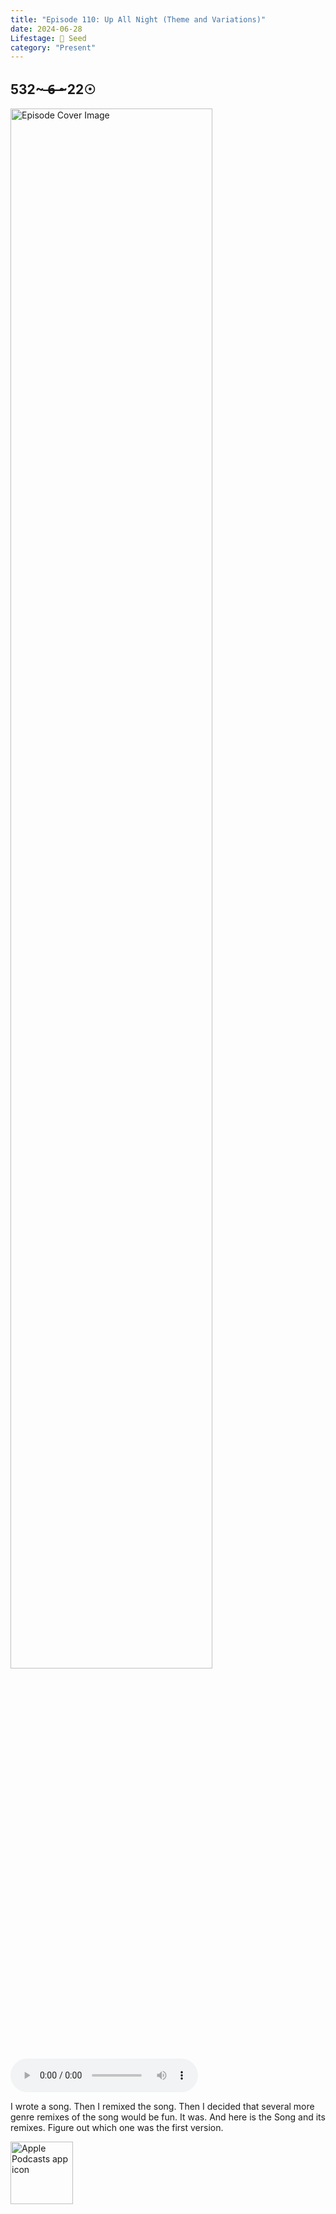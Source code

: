 ```yaml
---
title: "Episode 110: Up All Night (Theme and Variations)"
date: 2024-06-28
Lifestage: 🌱 Seed
category: "Present"
---
```

## 532~ ̶6̶ ̶~22☉
<img src="https://artwork.captivate.fm/d70f24bb-f879-4d47-bf05-90f9365d1837/kQOkBZwoef7NJhdl-2V9_1A.jpg" alt="Episode Cover Image" width=80%/>
<audio controls>
  <source src="https://podcasts.captivate.fm/media/b6051d9d-f8e9-4054-bb55-881f1180dd44/Episode-110.mp3" type="audio/mpeg">
  Your browser does not support the audio element.
</audio>

<p>I wrote a song. Then I remixed the song. Then I decided that several more genre remixes of the song would be fun. It was. And here is the Song and its remixes. Figure out which one was the first version.</p>

<a href="https://podcasts.apple.com/us/podcast/living-room-music/id1608791560?tscg=30200&itsct=podcast_box_appicon&ls=1&mttnsubad=1608791560" style="display: inline-block;"><img src="https://toolbox.marketingtools.apple.com/api/v2/badges/app-icon-podcasts/standard/en-us" alt="Apple Podcasts app icon" style="width: 100px; height: 100px; vertical-align: middle; object-fit: contain;" /></a>
    